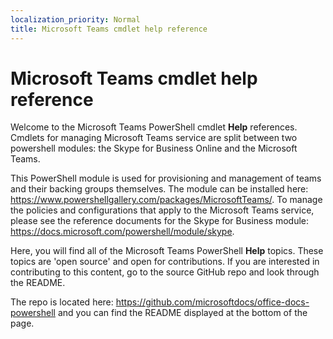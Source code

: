 ```yaml
---
localization_priority: Normal
title: Microsoft Teams cmdlet help reference
---
```


# Microsoft Teams cmdlet help reference

Welcome to the Microsoft Teams PowerShell cmdlet **Help** references. Cmdlets for managing Microsoft Teams service are split between two powershell modules: the Skype for Business Online and the Microsoft Teams.

This PowerShell module is used for provisioning and management of teams and their backing groups themselves. The module can be installed here: <https://www.powershellgallery.com/packages/MicrosoftTeams/>. To manage the policies and configurations that apply to the Microsoft Teams service, please see the reference documents for the Skype for Business module: <https://docs.microsoft.com/powershell/module/skype>.

Here, you will find all of the Microsoft Teams PowerShell **Help** topics. These topics are 'open source' and open for contributions. If you are interested in contributing to this content, go to the source GitHub repo and look through the README. 

The repo is located here: <https://github.com/microsoftdocs/office-docs-powershell> and you can find the README displayed at the bottom of the page.
